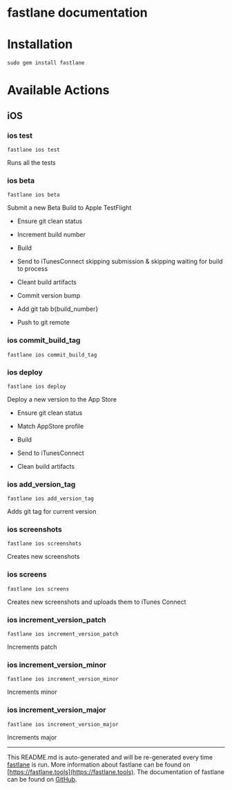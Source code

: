 fastlane documentation
================
# Installation
```
sudo gem install fastlane
```
# Available Actions
## iOS
### ios test
```
fastlane ios test
```
Runs all the tests
### ios beta
```
fastlane ios beta
```
Submit a new Beta Build to Apple TestFlight

- Ensure git clean status

- Increment build number

- Build

- Send to iTunesConnect skipping submission & skipping waiting for build to process

- Cleant build artifacts

- Commit version bump

- Add git tab b{build_number}

- Push to git remote
### ios commit_build_tag
```
fastlane ios commit_build_tag
```

### ios deploy
```
fastlane ios deploy
```
Deploy a new version to the App Store

- Ensure git clean status

- Match AppStore profile

- Build

- Send to iTunesConnect

- Clean build artifacts
### ios add_version_tag
```
fastlane ios add_version_tag
```
Adds git tag for current version
### ios screenshots
```
fastlane ios screenshots
```
Creates new screenshots
### ios screens
```
fastlane ios screens
```
Creates new screenshots and uploads them to iTunes Connect
### ios increment_version_patch
```
fastlane ios increment_version_patch
```
Increments patch
### ios increment_version_minor
```
fastlane ios increment_version_minor
```
Increments minor
### ios increment_version_major
```
fastlane ios increment_version_major
```
Increments major

----

This README.md is auto-generated and will be re-generated every time [fastlane](https://fastlane.tools) is run.
More information about fastlane can be found on [https://fastlane.tools](https://fastlane.tools).
The documentation of fastlane can be found on [GitHub](https://github.com/fastlane/fastlane/tree/master/fastlane).